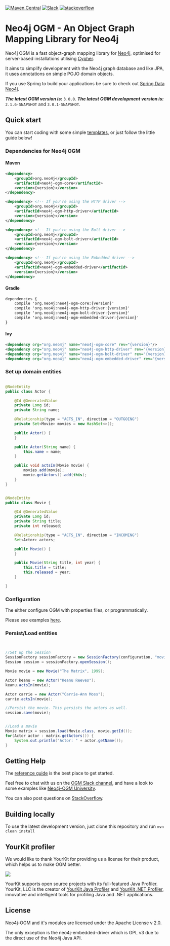 [![Maven Central](https://maven-badges.herokuapp.com/maven-central/org.neo4j/neo4j-ogm/badge.svg)](https://maven-badges.herokuapp.com/maven-central/org.neo4j/neo4j-ogm)
[![Slack](https://rawgit.com/aleen42/badges/master/src/slack.svg)](https://neo4j-users.slack.com/messages/neo4j-sdn-ogm/)
[![stackoverflow](https://rawgit.com/aleen42/badges/master/src/stackoverflow.svg)](https://stackoverflow.com/questions/tagged/neo4j-ogm)

Neo4j OGM - An Object Graph Mapping Library for Neo4j
=====================================================

Neo4j OGM is a fast object-graph mapping library for [Neo4j](https://neo4j.com/), optimised for server-based installations utilising [Cypher](https://neo4j.com/developer/cypher-query-language/).

It aims to simplify development with the Neo4j graph database and like JPA, it uses annotations on simple POJO domain objects.

If you use Spring to build your applications be sure to check out [Spring Data Neo4j](https://github.com/spring-projects/spring-data-neo4j).

***The latest OGM version is:*** `3.0.0`.
***The latest OGM development version is:*** `2.1.6-SNAPSHOT` and `3.0.1-SNAPSHOT`.

## Quick start

You can start coding with some simple [templates](https://github.com/neo4j-examples/neo4j-sdn-ogm-issue-report-template), or just follow the little guide below!

### Dependencies for Neo4j OGM

#### Maven

```xml
<dependency>
    <groupId>org.neo4j</groupId>
    <artifactId>neo4j-ogm-core</artifactId>
    <version>{version}</version>
</dependency>

<dependency> <!-- If you're using the HTTP driver -->
    <groupId>org.neo4j</groupId>
    <artifactId>neo4j-ogm-http-driver</artifactId>
    <version>{version}</version>
</dependency>

<dependency> <!-- If you're using the Bolt driver -->
    <groupId>org.neo4j</groupId>
    <artifactId>neo4j-ogm-bolt-driver</artifactId>
    <version>{version}</version>
</dependency>

<dependency> <!-- If you're using the Embedded driver -->
    <groupId>org.neo4j</groupId>
    <artifactId>neo4j-ogm-embedded-driver</artifactId>
    <version>{version}</version>
</dependency>
```

#### Gradle

```xml
dependencies {
    compile 'org.neo4j:neo4j-ogm-core:{version}'
    compile 'org.neo4j:neo4j-ogm-http-driver:{version}'
    compile 'org.neo4j:neo4j-ogm-bolt-driver:{version}'
    compile 'org.neo4j:neo4j-ogm-embedded-driver:{version}'
}
```

#### Ivy

```xml
<dependency org="org.neo4j" name="neo4j-ogm-core" rev="{version}"/>
<dependency org="org.neo4j" name="neo4j-ogm-http-driver" rev="{version}"/>
<dependency org="org.neo4j" name="neo4j-ogm-bolt-driver" rev="{version}"/>
<dependency org="org.neo4j" name="neo4j-ogm-embedded-driver" rev="{version}"/>
```

### Set up domain entities

```java

@NodeEntity
public class Actor {

	@Id @GeneratedValue
	private Long id;
	private String name;

	@Relationship(type = "ACTS_IN", direction = "OUTGOING")
	private Set<Movie> movies = new HashSet<>();

	public Actor() {
	}

	public Actor(String name) {
		this.name = name;
	}

	public void actsIn(Movie movie) {
		movies.add(movie);
		movie.getActors().add(this);
	}
}


@NodeEntity
public class Movie {

	@Id @GeneratedValue
	private Long id;
	private String title;
	private int released;

	@Relationship(type = "ACTS_IN", direction = "INCOMING")
	Set<Actor> actors;

	public Movie() {
	}

	public Movie(String title, int year) {
		this.title = title;
		this.released = year;
	}

}


```

### Configuration

The either configure OGM with properties files, or programmatically.

Please see examples [here](http://neo4j.com/docs/ogm-manual/current/reference/#reference:configuration).


### Persist/Load entities

```java


//Set up the Session
SessionFactory sessionFactory = new SessionFactory(configuration, "movies.domain");
Session session = sessionFactory.openSession();

Movie movie = new Movie("The Matrix", 1999);

Actor keanu = new Actor("Keanu Reeves");
keanu.actsIn(movie);

Actor carrie = new Actor("Carrie-Ann Moss");
carrie.actsIn(movie);

//Persist the movie. This persists the actors as well.
session.save(movie);


//Load a movie
Movie matrix = session.load(Movie.class, movie.getId());
for(Actor actor : matrix.getActors()) {
    System.out.println("Actor: " + actor.getName());
}
```

## Getting Help

The [reference guide](http://neo4j.com/docs/ogm-manual/current/) is the best place to get started.

Feel free to chat with us on the [OGM Slack channel](https://neo4j-users.slack.com), and have a look to some examples like [Neo4j-OGM University](https://github.com/neo4j-examples/neo4j-ogm-university).

You can also post questions on [StackOverflow](http://stackoverflow.com/questions/tagged/neo4j-ogm).

## Building locally

To use the latest development version, just clone this repository and run `mvn clean install`

## YourKit profiler

We would like to thank YourKit for providing us a license for their product, which helps us to make OGM better.

<a href="https://www.yourkit.com/java/profiler/">
<img src="https://www.yourkit.com/images/yklogo.png">
</a>

YourKit supports open source projects with its full-featured Java Profiler.
YourKit, LLC is the creator of <a href="https://www.yourkit.com/java/profiler/">YourKit Java Profiler</a>
and <a href="https://www.yourkit.com/.net/profiler/">YourKit .NET Profiler</a>,
innovative and intelligent tools for profiling Java and .NET applications.

## License

Neo4j-OGM and it's modules are licensed under the Apache License v 2.0.

The only exception is the neo4j-embedded-driver which is GPL v3 due to the direct use of the Neo4j Java API.
